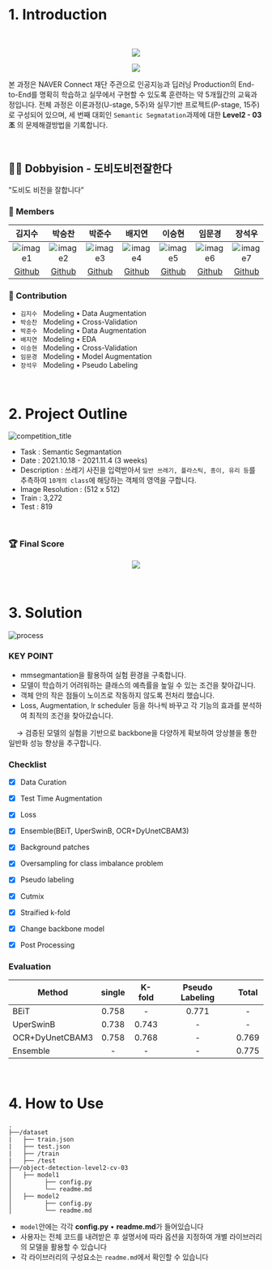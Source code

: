 </br>

# 1. Introduction  

</br>

<p align="center">
   <img src="https://kr.object.ncloudstorage.com/resume/boostcamp/boostcamplogo.png"/>
</p>
<p align="center">
   <img src="https://kr.object.ncloudstorage.com/resume/boostcamp/boostcamplogo2.png"/>
</p>

본 과정은 NAVER Connect 재단 주관으로 인공지능과 딥러닝 Production의 End-to-End를 명확히 학습하고 실무에서 구현할 수 있도록 훈련하는 약 5개월간의 교육과정입니다. 전체 과정은 이론과정(U-stage, 5주)와 실무기반 프로젝트(P-stage, 15주)로 구성되어 있으며, 세 번째 대회인 `Semantic Segmatation`과제에 대한 **Level2 - 03조** 의 문제해결방법을 기록합니다.
  
<br/>

## 🧙‍♀️ Dobbyision - 도비도비전잘한다  
”도비도 비전을 잘합니다”  
### 🔅 Members  

김지수|박승찬|박준수|배지연|이승현|임문경|장석우
:-:|:-:|:-:|:-:|:-:|:-:|:-:
![image1][image1]|![image2][image2]|![image3][image3]|![image4][image4]|![image5][image5]|![image6][image6]|![image7][image7]
[Github](https://github.com/memesoo99)|[Github](https://github.com/ark10806)|[Github](https://github.com/JJONSOO)|[Github](https://github.com/jiiyeon)|[Github](https://github.com/lsh3163)|[Github](https://github.com/larcane97)|[Github](https://github.com/sw-jang)


### 🔅 Contribution  
- `김지수` &nbsp; Modeling • Data Augmentation  
- `박승찬` &nbsp; Modeling • Cross-Validation   
- `박준수` &nbsp; Modeling • Data Augmentation  
- `배지연` &nbsp; Modeling • EDA  
- `이승현` &nbsp; Modeling • Cross-Validation
- `임문경` &nbsp; Modeling • Model Augmentation  
- `장석우` &nbsp; Modeling • Pseudo Labeling 

[image1]: https://kr.object.ncloudstorage.com/resume/boostcamp/00.png
[image2]: https://kr.object.ncloudstorage.com/resume/boostcamp/01.png
[image3]: https://kr.object.ncloudstorage.com/resume/boostcamp/02.png
[image4]: https://kr.object.ncloudstorage.com/resume/boostcamp/03.png
[image5]: https://kr.object.ncloudstorage.com/resume/boostcamp/04.png
[image6]: https://kr.object.ncloudstorage.com/resume/boostcamp/05.png
[image7]: https://kr.object.ncloudstorage.com/resume/boostcamp/06.png


<br/>

# 2. Project Outline  

![competition_title](https://user-images.githubusercontent.com/68527727/140634092-9504bb59-3058-443b-b93f-538b5117cbe0.png)

- Task : Semantic Segmantation
- Date : 2021.10.18 - 2021.11.4 (3 weeks)
- Description : 쓰레기 사진을 입력받아서 `일반 쓰레기, 플라스틱, 종이, 유리 등`를 추측하여 `10개의 class`에 해당하는 객체의 영역을 구합니다.   
- Image Resolution : (512 x 512)
- Train : 3,272
- Test : 819

</br>

### 🏆 Final Score  
<p align="center">
   <img src="https://user-images.githubusercontent.com/68527727/140634712-aeb9b875-b37a-4957-a273-ad019def2b2a.png">
</p>

<br/>

# 3. Solution
![process](https://user-images.githubusercontent.com/68527727/140636725-b676645d-b106-4078-b64f-85aad4d6ee7d.png)

### KEY POINT

- mmsegmantation을 활용하여 실험 환경을 구축합니다.  
- 모델이 학습하기 어려워하는 클래스의 예측률을 높일 수 있는 조건을 찾아갑니다.  
- 객체 안의 작은 점들이 노이즈로 작동하지 않도록 전처리 했습니다. 
- Loss, Augmentation, lr scheduler 등을 하나씩 바꾸고 각 기능의 효과를 분석하여 최적의 조건을 찾아갔습니다.    

&nbsp; &nbsp; → 검증된 모델의 실험을 기반으로 backbone을 다양하게 확보하여 앙상블을 통한 일반화 성능 향상을 추구합니다.  

[process]: https://kr.object.ncloudstorage.com/resume/boostcamp/pipeline.png

### Checklist  
- [x] Data Curation
- [x] Test Time Augmentation
- [x] Loss
- [x] Ensemble(BEiT, UperSwinB, OCR+DyUnetCBAM3)
- [x] Background patches
- [x] Oversampling for class imbalance problem  
- [x] Pseudo labeling
- [x] Cutmix  
- [x] Straified k-fold
- [x] Change backbone model  
- [x] Post Processing


### Evaluation

| Method| single| K-fold| Pseudo Labeling| Total|
| --- | :-: | :-: | :-: | :-: |
|BEiT| 0.758|-|0.771|-|
|UperSwinB|0.738|0.743|-|-|
|OCR+DyUnetCBAM3|0.758|0.768|-|0.769|
|Ensemble|-|-|-|0.775|

</br>

# 4. How to Use


```
.
├──/dataset
|   ├── train.json
|   ├── test.json
|   ├── /train
|   ├── /test
├──/object-detection-level2-cv-03
│   ├── model1
│         ├── config.py
│         └── readme.md
│   ├── model2
│         ├── config.py
│         └── readme.md
```

- `model`안에는 각각 **config.py** •  **readme.md**가 들어있습니다  
- 사용자는 전체 코드를 내려받은 후 설명서에 따라 옵션을 지정하여 개별 라이브러리의 모델을 활용할 수 있습니다
- 각 라이브러리의 구성요소는 `readme.md`에서 확인할 수 있습니다  
